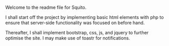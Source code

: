 Welcome to the readme file for Squito.

I shall start off the project by implementing basic html elements with php to ensure that server-side functionality was focused on before hand.

Thereafter, I shall implement bootstrap, css, js, and jquery to further optimise the site. I may make use of toastr for notifications. 